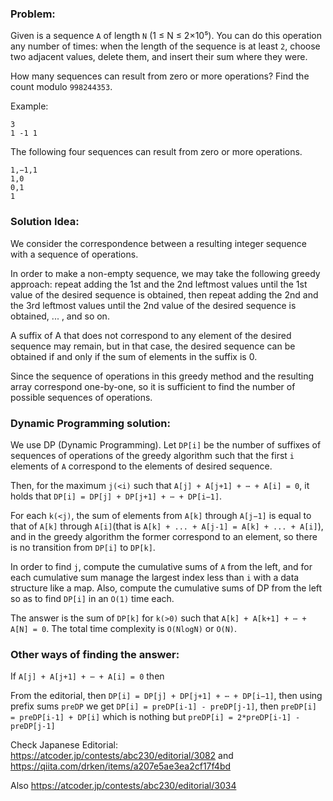 ### Problem: 

Given is a sequence `A` of length `N` (1 ≤ N ≤ 2×10⁵). You can do this operation any number of times: when the length of the sequence is at least `2`, choose two adjacent values, delete them, and insert their sum where they were. 

How many sequences can result from zero or more operations? Find the count modulo `998244353`.


Example:

```
3
1 -1 1
```

The following four sequences can result from zero or more operations.

```
1,−1,1
1,0
0,1
1
```

### Solution Idea:

We consider the correspondence between a resulting integer sequence with a sequence of operations. 

In order to make a non-empty sequence, we may take the following greedy approach: repeat adding the 1st and the 2nd leftmost values until the 1st value of the desired sequence is obtained, then repeat adding the 2nd and the 3rd leftmost values until the 2nd value of the desired sequence is obtained, ... , and so on. 

A suffix of A that does not correspond to any element of the desired sequence may remain, but in that case, the desired sequence can be obtained if and only if the sum of elements in the suffix is 0. 

Since the sequence of operations in this greedy method and the resulting array correspond one-by-one, so it is sufficient to find the number of possible sequences of operations.

### Dynamic Programming solution:

We use DP (Dynamic Programming). Let `DP[i]` be the number of suffixes of sequences of operations of the greedy algorithm such that the first `i` elements of `A` correspond to the elements of desired sequence. 

Then, for the maximum `j(<i)` such that `A[j] + A[j+1] + ⋯ + A[i] = 0`, it holds that `DP[i] = DP[j] + DP[j+1] + ⋯ + DP[i−1]`. 

For each `k(<j)`, the sum of elements from `A[k]` through `A[j−1]` is equal to that of `A[k]` through `A[i]`(that is `A[k] + ... + A[j-1] = A[k] + ... + A[i]`), and in the greedy algorithm the former correspond to an element, so there is no transition from `DP[i]` to `DP[k]`.

In order to find `j`, compute the cumulative sums of `A` from the left, and for each cumulative sum manage the largest index less than `i` with a data structure like a map. Also, compute the cumulative sums of DP from the left so as to find `DP[i]` in an `O(1)` time each.

The answer is the sum of `DP[k]` for `k(>0)` such that `A[k] + A[k+1] + ⋯ + A[N] = 0`. The total time complexity is `O(NlogN)` or `O(N)`.

### Other ways of finding the answer:

If `A[j] + A[j+1] + ⋯ + A[i] = 0` then

From the editorial, then `DP[i] = DP[j] + DP[j+1] + ⋯ + DP[i−1]`, then using prefix sums `preDP` we get `DP[i] = preDP[i-1] - preDP[j-1]`, then `preDP[i] = preDP[i-1] + DP[i]` which is nothing but `preDP[i] = 2*preDP[i-1] - preDP[j-1]`

Check Japanese Editorial: https://atcoder.jp/contests/abc230/editorial/3082 and https://qiita.com/drken/items/a207e5ae3ea2cf17f4bd

Also https://atcoder.jp/contests/abc230/editorial/3034

